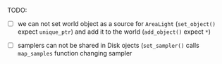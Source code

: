 TODO:
 
- [ ] we can not set world object as a source for `AreaLight` (`set_object()` expect `unique_ptr`) and add it to the world (`add_object()` expect `*`)
- [ ] samplers can not be shared in Disk ojects (`set_sampler()` calls `map_samples` function changing sampler 

